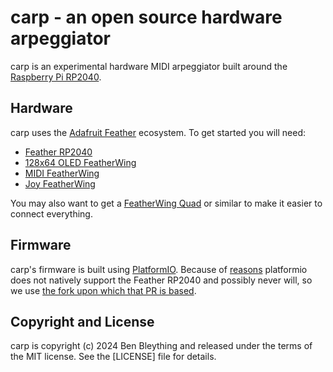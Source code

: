 carp - an open source hardware arpeggiator
================================================================================

carp is an experimental hardware MIDI arpeggiator built around the
[Raspberry Pi RP2040](https://en.wikipedia.org/wiki/RP2040).

Hardware
--------------------------------------------------------------------------------

carp uses the [Adafruit Feather](https://learn.adafruit.com/adafruit-feather/overview)
ecosystem. To get started you will need:

  * [Feather RP2040](https://www.adafruit.com/product/4884)
  * [128x64 OLED FeatherWing](https://www.adafruit.com/product/4650)
  * [MIDI FeatherWing](https://www.adafruit.com/product/4740)
  * [Joy FeatherWing](https://www.adafruit.com/product/3632)

You may also want to get a [FeatherWing Quad](https://www.adafruit.com/product/4254)
or similar to make it easier to connect everything.

Firmware
--------------------------------------------------------------------------------

carp's firmware is built using [PlatformIO](https://platformio.org). Because of
[reasons](https://github.com/platformio/platform-raspberrypi/pull/36) platformio
does not natively support the Feather RP2040 and possibly never will, so we use
[the fork upon which that PR is based](https://github.com/maxgerhardt/platform-raspberrypi).

Copyright and License
--------------------------------------------------------------------------------

carp is copyright (c) 2024 Ben Bleything and released under the terms of the MIT
license. See the [LICENSE] file for details.
